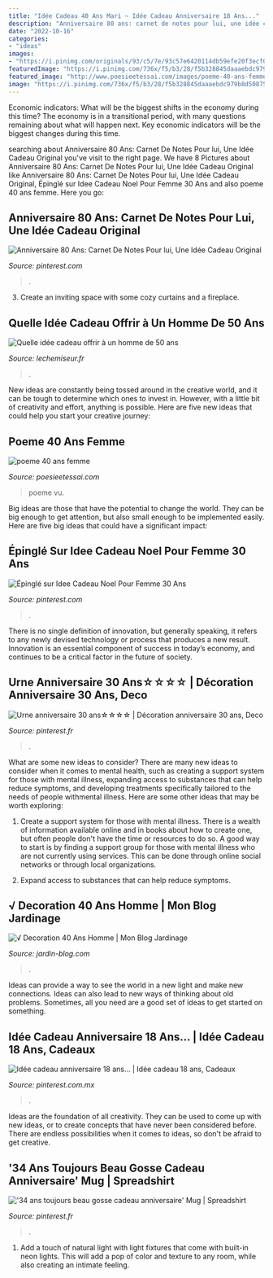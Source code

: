 ```yaml
---
title: "Idée Cadeau 40 Ans Mari ~ Idée Cadeau Anniversaire 18 Ans..."
description: "Anniversaire 80 ans: carnet de notes pour lui, une idée cadeau original"
date: "2022-10-16"
categories:
- "ideas"
images:
- "https://i.pinimg.com/originals/93/c5/7e/93c57e6420114db59efe20f3ecf05d17.jpg"
featuredImage: "https://i.pinimg.com/736x/f5/b3/28/f5b328845daaaebdc979b8d5087561bb.jpg"
featured_image: "http://www.poesieetessai.com/images/poeme-40-ans-femme_8.jpg"
image: "https://i.pinimg.com/736x/f5/b3/28/f5b328845daaaebdc979b8d5087561bb.jpg"
---
```



Economic indicators: What will be the biggest shifts in the economy during this time?
The economy is in a transitional period, with many questions remaining about what will happen next. Key economic indicators will be the biggest changes during this time.

	

		
searching about Anniversaire 80 Ans: Carnet De Notes Pour lui, Une Idée Cadeau Original you've visit to the right page. We have 8 Pictures about Anniversaire 80 Ans: Carnet De Notes Pour lui, Une Idée Cadeau Original like Anniversaire 80 Ans: Carnet De Notes Pour lui, Une Idée Cadeau Original, Épinglé sur Idee Cadeau Noel Pour Femme 30 Ans and also poeme 40 ans femme. Here you go:
		
    
## Anniversaire 80 Ans: Carnet De Notes Pour Lui, Une Idée Cadeau Original

<img loading=lazy src="https://i.pinimg.com/originals/f7/b0/b4/f7b0b4f59ebaf3069570f3222b33025c.jpg" onerror="this.onerror=null;this.src='https://tse1.mm.bing.net/th?id=OIP.lRb2Eff3Nlr6Ei1WW5DB6AAAAA&amp;pid=15.1';" alt="Anniversaire 80 Ans: Carnet De Notes Pour lui, Une Idée Cadeau Original">

_Source: pinterest.com_

>. 

	

3. Create an inviting space with some cozy curtains and a fireplace. 

    
## Quelle Idée Cadeau Offrir à Un Homme De 50 Ans

<img loading=lazy src="https://lechemiseur.fr/data/lechemiseur/cadeau-pour-homme/coffret-cadeau-lechemiseur.jpg" onerror="this.onerror=null;this.src='https://tse4.mm.bing.net/th?id=OIP.exA4TCMClZZMGPxfP9cuDAHaEl&amp;pid=15.1';" alt="Quelle idée cadeau offrir à un homme de 50 ans">

_Source: lechemiseur.fr_

>. 

	

New ideas are constantly being tossed around in the creative world, and it can be tough to determine which ones to invest in. However, with a little bit of creativity and effort, anything is possible. Here are five new ideas that could help you start your creative journey:  

    
## Poeme 40 Ans Femme

<img loading=lazy src="http://www.poesieetessai.com/images/poeme-40-ans-femme_8.jpg" onerror="this.onerror=null;this.src='https://tse2.mm.bing.net/th?id=OIP.ao-M-YZzkC1ri1tlPZh-HgHaD0&amp;pid=15.1';" alt="poeme 40 ans femme">

_Source: poesieetessai.com_

>poeme vu. 

	

Big ideas are those that have the potential to change the world. They can be big enough to get attention, but also small enough to be implemented easily. Here are five big ideas that could have a significant impact: 

    
## Épinglé Sur Idee Cadeau Noel Pour Femme 30 Ans

<img loading=lazy src="https://i.pinimg.com/736x/f5/b3/28/f5b328845daaaebdc979b8d5087561bb.jpg" onerror="this.onerror=null;this.src='https://tse1.mm.bing.net/th?id=OIP.Lcf_Di_Iy_fcGcifwP82YQHaHa&amp;pid=15.1';" alt="Épinglé sur Idee Cadeau Noel Pour Femme 30 Ans">

_Source: pinterest.com_

>. 

	

There is no single definition of innovation, but generally speaking, it refers to any newly devised technology or process that produces a new result. Innovation is an essential component of success in today’s economy, and continues to be a critical factor in the future of society.

    
## Urne Anniversaire 30 Ans☆☆☆☆ | Décoration Anniversaire 30 Ans, Deco

<img loading=lazy src="https://i.pinimg.com/originals/41/44/7d/41447d4099f3c138152ee1ea744b6e75.jpg" onerror="this.onerror=null;this.src='https://tse4.mm.bing.net/th?id=OIP.0u--OcK64VXTLsmWMxszZgHaG5&amp;pid=15.1';" alt="Urne anniversaire 30 ans☆☆☆☆ | Décoration anniversaire 30 ans, Deco">

_Source: pinterest.fr_

>. 

	

What are some new ideas to consider?
There are many new ideas to consider when it comes to mental health, such as creating a support system for those with mental illness, expanding access to substances that can help reduce symptoms, and developing treatments specifically tailored to the needs of people withmental illness. Here are some other ideas that may be worth exploring:
1. Create a support system for those with mental illness. There is a wealth of information available online and in books about how to create one, but often people don't have the time or resources to do so. A good way to start is by finding a support group for those with mental illness who are not currently using services. This can be done through online social networks or through local organizations.

2. Expand access to substances that can help reduce symptoms.

    
## √ Decoration 40 Ans Homme | Mon Blog Jardinage

<img loading=lazy src="https://images-na.ssl-images-amazon.com/images/I/71W%2BGeObddL._AC_SY450_.jpg" onerror="this.onerror=null;this.src='https://tse2.mm.bing.net/th?id=OIP.5CETfht4GmZ8URCv7Dkh4QAAAA&amp;pid=15.1';" alt="√ Decoration 40 Ans Homme | Mon Blog Jardinage">

_Source: jardin-blog.com_

>. 

	

Ideas can provide a way to see the world in a new light and make new connections. Ideas can also lead to new ways of thinking about old problems. Sometimes, all you need are a good set of ideas to get started on something.

    
## Idée Cadeau Anniversaire 18 Ans... | Idée Cadeau 18 Ans, Cadeaux

<img loading=lazy src="https://i.pinimg.com/originals/93/c5/7e/93c57e6420114db59efe20f3ecf05d17.jpg" onerror="this.onerror=null;this.src='https://tse2.mm.bing.net/th?id=OIP.iHAaUAh_RYq1TNw1bKlaYgHaJ6&amp;pid=15.1';" alt="Idée cadeau anniversaire 18 ans... | Idée cadeau 18 ans, Cadeaux">

_Source: pinterest.com.mx_

>. 

	

Ideas are the foundation of all creativity. They can be used to come up with new ideas, or to create concepts that have never been considered before. There are endless possibilities when it comes to ideas, so don't be afraid to get creative.

    
## &#039;34 Ans Toujours Beau Gosse Cadeau Anniversaire&#039; Mug | Spreadshirt

<img loading=lazy src="https://i.pinimg.com/originals/3b/13/03/3b1303331c6756eb5ade6b5cdab5a4b3.jpg" onerror="this.onerror=null;this.src='https://tse3.mm.bing.net/th?id=OIP.TP5bHTx02DCNy1_uIKz6egHaHa&amp;pid=15.1';" alt="&#039;34 ans toujours beau gosse cadeau anniversaire&#039; Mug | Spreadshirt">

_Source: pinterest.fr_

>. 

	

1. Add a touch of natural light with light fixtures that come with built-in neon lights. This will add a pop of color and texture to any room, while also creating an intimate feeling.

